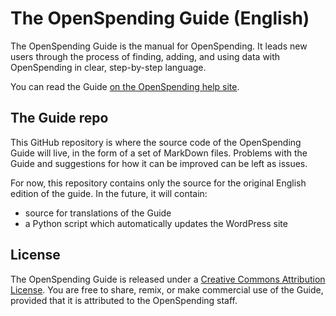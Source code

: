 # The OpenSpending Guide (English)

The OpenSpending Guide is the manual for OpenSpending. It leads new users through the process of finding, adding, and using data with OpenSpending in clear, step-by-step language.

You can read the Guide [on the OpenSpending help site](http://blog.openspending.org/help/guide/).

## The Guide repo

This GitHub repository is where the source code of the OpenSpending Guide will live, in the form of a set of MarkDown files. Problems with the Guide and suggestions for how it can be improved can be left as issues.

For now, this repository contains only the source for the original English edition of the guide. In the future, it will contain:

* source for translations of the Guide
* a Python script which automatically updates the WordPress site

## License

The OpenSpending Guide is released under a [Creative Commons Attribution License](http://creativecommons.org/licenses/by/2.0/). You are free to share, remix, or make commercial use of the Guide, provided that it is attributed to the OpenSpending staff.